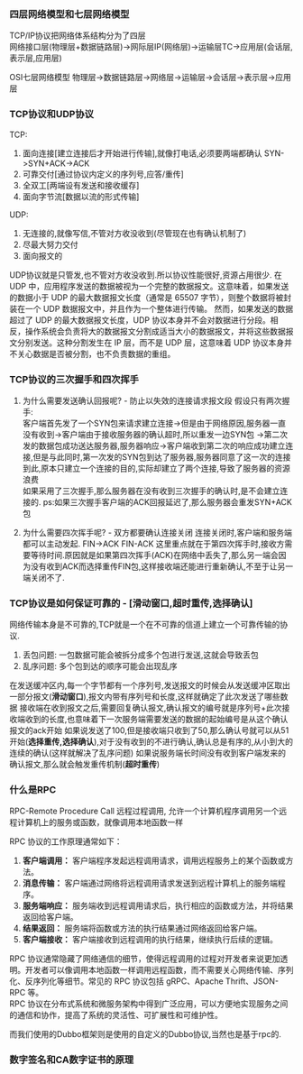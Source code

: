 ### 四层网络模型和七层网络模型

TCP/IP协议把网络体系结构分为了四层  
网络接口层(物理层+数据链路层)->网际层IP(网络层)->运输层TC->应用层(会话层,表示层,应用层)

OSI七层网络模型
物理层->数据链路层->网络层->运输层->会话层->表示层->应用层

### TCP协议和UDP协议

TCP:

1. 面向连接[建立连接后才开始进行传输],就像打电话,必须要两端都确认
   SYN->SYN+ACK->ACK
2. 可靠交付[通过协议内定义的序列号,应答/重传]
3. 全双工[两端设有发送和接收缓存]
4. 面向字节流[数据以流的形式传输]

UDP:

1. 无连接的,就像写信,不管对方收没收到(尽管现在也有确认机制了)
2. 尽最大努力交付
3. 面向报文的

UDP协议就是只管发,也不管对方收没收到.所以协议性能很好,资源占用很少.
在 UDP 中，应用程序发送的数据被视为一个完整的数据报文。这意味着，如果发送的数据小于 UDP 的最大数据报文长度（通常是 65507 字节），则整个数据将被封装在一个 UDP 数据报文中，并且作为一个整体进行传输。
然而，如果发送的数据超过了 UDP 的最大数据报文长度，UDP 协议本身并不会对数据进行分段。相反，操作系统会负责将大的数据报文分割成适当大小的数据报文，并将这些数据报文分别发送。这种分割发生在 IP 层，而不是 UDP 层，这意味着 UDP 协议本身并不关心数据是否被分割，也不负责数据的重组。

### TCP协议的三次握手和四次挥手

1. 为什么需要发送确认回报呢? - 防止以失效的连接请求报文段
   假设只有两次握手:  
   客户端首先发了一个SYN包来请求建立连接->但是由于网络原因,服务器一直没有收到->客户端由于接收服务器的确认超时,所以重发一边SYN包
   ->第二次发的数据包成功送达服务器,服务器响应->客户端收到第二次的响应成功建立连接,但是与此同时,第一次发的SYN包到达了服务器,服务器同意了这一次的连接  
   到此,原本只建立一个连接的目的,实际却建立了两个连接,导致了服务器的资源浪费  
   如果采用了三次握手,那么服务器在没有收到三次握手的确认时,是不会建立连接的. ps:如果三次握手客户端的ACK回报延迟了,那么服务器会重发SYN+ACK包

2. 为什么需要四次挥手呢? - 双方都要确认连接关闭
   连接关闭时,客户端和服务端都可以主动发起. FIN->ACK FIN-ACK
   这里重点就在于第四次挥手时,接收方需要等待时间.原因就是如果第四次挥手(ACK)在网络中丢失了,那么另一端会因为没有收到ACK而选择重传FIN包,这样接收端还能进行重新确认,不至于让另一端关闭不了.

### TCP协议是如何保证可靠的 - [滑动窗口,超时重传,选择确认]

网络传输本身是不可靠的,TCP就是一个在不可靠的信道上建立一个可靠传输的协议.

1. 丢包问题: 一包数据可能会被拆分成多个包进行发送,这就会导致丢包
2. 乱序问题: 多个包到达的顺序可能会出现乱序

在发送缓冲区内,每一个字节都有一个序列号,发送报文的时候会从发送缓冲区取出一部分报文(**滑动窗口**),报文内带有序列号和长度,这样就确定了此次发送了哪些数据
接收端在收到报文之后,需要回复确认报文,确认报文的编号就是序列号+此次接收端收到的长度,也意味着下一次服务端需要发送的数据的起始编号是从这个确认报文的ack开始
如果说发送了100,但是接收端只收到了50,那么确认号就可以从51开始(**选择重传,选择确认**),对于没有收到的不进行确认,确认总是有序的,从小到大的连续的确认(这样就解决了乱序问题)
如果说服务端长时间没有收到客户端发来的确认报文,那么就会触发重传机制(**超时重传**)

### 什么是RPC

RPC-Remote Procedure Call 远程过程调用, 允许一个计算机程序调用另一个远程计算机上的服务或函数，就像调用本地函数一样

RPC 协议的工作原理通常如下：

1. **客户端调用：** 客户端程序发起远程调用请求，调用远程服务上的某个函数或方法。
2. **消息传输：** 客户端通过网络将远程调用请求发送到远程计算机上的服务端程序。
3. **服务端响应：** 服务端收到远程调用请求后，执行相应的函数或方法，并将结果返回给客户端。
4. **结果返回：** 服务端将函数或方法的执行结果通过网络返回给客户端。
5. **客户端接收：** 客户端接收到远程调用的执行结果，继续执行后续的逻辑。

RPC 协议通常隐藏了网络通信的细节，使得远程调用的过程对开发者来说更加透明。开发者可以像调用本地函数一样调用远程函数，而不需要关心网络传输、序列化、反序列化等细节。常见的 RPC 协议包括 gRPC、Apache Thrift、JSON-RPC 等。  
RPC 协议在分布式系统和微服务架构中得到广泛应用，可以方便地实现服务之间的通信和协作，提高了系统的灵活性、可扩展性和可维护性。

而我们使用的Dubbo框架则是使用的自定义的Dubbo协议,当然也是基于rpc的.

### 数字签名和CA数字证书的原理
